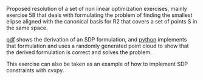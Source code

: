 Proposed resolution of a set of non linear optimization exercises, mainly exercise 58 that deals with formulating the problem of finding the smallest elipse aligned with the canonical basis for R2 that covers a set of points S in the same space.

[pdf](NLO_HW3_lourenco_rodrigues_83830.pdf) shows the derivation of an SDP formulation, and [python](ex_58_b.py) implements that formulation and uses a randomly generated point cloud to show that the derived formulation is correct and solves the problem.

This exercise can also be taken as an example of how to implement SDP constraints with cvxpy.